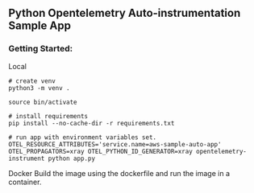 ## Python Opentelemetry Auto-instrumentation Sample App

### Getting Started:

Local

```
# create venv
python3 -m venv .

source bin/activate

# install requirements
pip install --no-cache-dir -r requirements.txt

# run app with environment variables set.
OTEL_RESOURCE_ATTRIBUTES='service.name=aws-sample-auto-app' OTEL_PROPAGATORS=xray OTEL_PYTHON_ID_GENERATOR=xray opentelemetry-instrument python app.py
```

Docker
Build the image using the dockerfile and run the image in a container. 

